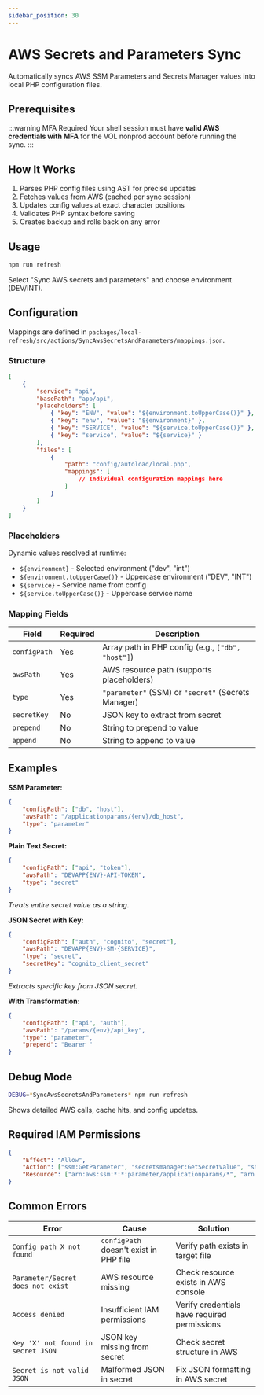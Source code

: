 ```yaml
---
sidebar_position: 30
---
```


# AWS Secrets and Parameters Sync

Automatically syncs AWS SSM Parameters and Secrets Manager values into local PHP configuration files.

## Prerequisites

:::warning MFA Required
Your shell session must have **valid AWS credentials with MFA** for the VOL nonprod account before running the sync.
:::

## How It Works

1. Parses PHP config files using AST for precise updates
2. Fetches values from AWS (cached per sync session)
3. Updates config values at exact character positions
4. Validates PHP syntax before saving
5. Creates backup and rolls back on any error

## Usage

```bash
npm run refresh
```

Select "Sync AWS secrets and parameters" and choose environment (DEV/INT).

## Configuration

Mappings are defined in `packages/local-refresh/src/actions/SyncAwsSecretsAndParameters/mappings.json`.

### Structure

```json
[
    {
        "service": "api",
        "basePath": "app/api",
        "placeholders": [
            { "key": "ENV", "value": "${environment.toUpperCase()}" },
            { "key": "env", "value": "${environment}" },
            { "key": "SERVICE", "value": "${service.toUpperCase()}" },
            { "key": "service", "value": "${service}" }
        ],
        "files": [
            {
                "path": "config/autoload/local.php",
                "mappings": [
                    // Individual configuration mappings here
                ]
            }
        ]
    }
]
```

### Placeholders

Dynamic values resolved at runtime:

- `${environment}` - Selected environment ("dev", "int")
- `${environment.toUpperCase()}` - Uppercase environment ("DEV", "INT")
- `${service}` - Service name from config
- `${service.toUpperCase()}` - Uppercase service name

### Mapping Fields

| Field        | Required | Description                                         |
| ------------ | -------- | --------------------------------------------------- |
| `configPath` | Yes      | Array path in PHP config (e.g., `["db", "host"]`)   |
| `awsPath`    | Yes      | AWS resource path (supports placeholders)           |
| `type`       | Yes      | `"parameter"` (SSM) or `"secret"` (Secrets Manager) |
| `secretKey`  | No       | JSON key to extract from secret                     |
| `prepend`    | No       | String to prepend to value                          |
| `append`     | No       | String to append to value                           |

## Examples

**SSM Parameter:**

```json
{
    "configPath": ["db", "host"],
    "awsPath": "/applicationparams/{env}/db_host",
    "type": "parameter"
}
```

**Plain Text Secret:**

```json
{
    "configPath": ["api", "token"],
    "awsPath": "DEVAPP{ENV}-API-TOKEN",
    "type": "secret"
}
```

_Treats entire secret value as a string._

**JSON Secret with Key:**

```json
{
    "configPath": ["auth", "cognito", "secret"],
    "awsPath": "DEVAPP{ENV}-SM-{SERVICE}",
    "type": "secret",
    "secretKey": "cognito_client_secret"
}
```

_Extracts specific key from JSON secret._

**With Transformation:**

```json
{
    "configPath": ["api", "auth"],
    "awsPath": "/params/{env}/api_key",
    "type": "parameter",
    "prepend": "Bearer "
}
```

## Debug Mode

```bash
DEBUG=*SyncAwsSecretsAndParameters* npm run refresh
```

Shows detailed AWS calls, cache hits, and config updates.

## Required IAM Permissions

```json
{
    "Effect": "Allow",
    "Action": ["ssm:GetParameter", "secretsmanager:GetSecretValue", "sts:GetCallerIdentity"],
    "Resource": ["arn:aws:ssm:*:*:parameter/applicationparams/*", "arn:aws:secretsmanager:*:*:secret:DEVAPP*"]
}
```

## Common Errors

| Error                              | Cause                                  | Solution                                     |
| ---------------------------------- | -------------------------------------- | -------------------------------------------- |
| `Config path X not found`          | `configPath` doesn't exist in PHP file | Verify path exists in target file            |
| `Parameter/Secret does not exist`  | AWS resource missing                   | Check resource exists in AWS console         |
| `Access denied`                    | Insufficient IAM permissions           | Verify credentials have required permissions |
| `Key 'X' not found in secret JSON` | JSON key missing from secret           | Check secret structure in AWS                |
| `Secret is not valid JSON`         | Malformed JSON in secret               | Fix JSON formatting in AWS secret            |
